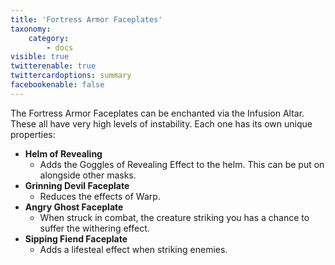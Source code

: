```yaml
---
title: 'Fortress Armor Faceplates'
taxonomy:
    category:
        - docs
visible: true
twitterenable: true
twittercardoptions: summary
facebookenable: false
---
```


The Fortress Armor Faceplates can be enchanted via the Infusion Altar. These all have very high levels of instability. Each one has its own unique properties:


* **Helm of Revealing**
	* Adds the Goggles of Revealing Effect to the helm. This can be put on alongside other masks.
* **Grinning Devil Faceplate**
	* Reduces the effects of Warp.
* **Angry Ghost Faceplate**
	* When struck in combat, the creature striking you has a chance to suffer the withering effect.
* **Sipping Fiend Faceplate**
	* Adds a lifesteal effect when striking enemies.
